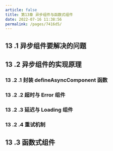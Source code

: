 ```yaml
---
article: false
title: 第13章 异步组件与函数式组件
date: 2022-07-16 11:38:56
permalink: /pages/7416d5/
---
```

## 13 .1 异步组件要解决的问题

## 13 .2 异步组件的实现原理

### 13 .2 .1 封装 defineAsyncComponent 函数

### 13 .2 .2 超时与 Error 组件

### 13 .2 .3 延迟与 Loading 组件

### 13 .2 .4 重试机制

## 13 .3 函数式组件